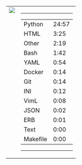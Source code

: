 
<table><tr>
<td valign="top">
  <img src="https://wakatime.com/share/@Aperture/0cd21d5d-ac4f-458d-9c71-d06f479c1297.png" />
</td>

<td valign="top">
  <hr>
  <table>
    <tr><td>Python</td><td>24:57</td></tr><tr><td>HTML</td><td>3:25</td></tr><tr><td>Other</td><td>2:19</td></tr><tr><td>Bash</td><td>1:42</td></tr><tr><td>YAML</td><td>0:54</td></tr><tr><td>Docker</td><td>0:14</td></tr><tr><td>Git</td><td>0:14</td></tr><tr><td>INI</td><td>0:12</td></tr><tr><td>VimL</td><td>0:08</td></tr><tr><td>JSON</td><td>0:02</td></tr><tr><td>ERB</td><td>0:01</td></tr><tr><td>Text</td><td>0:00</td></tr><tr><td>Makefile</td><td>0:00</td></tr>
  </table>
  <hr>
</td>
</tr></table>

